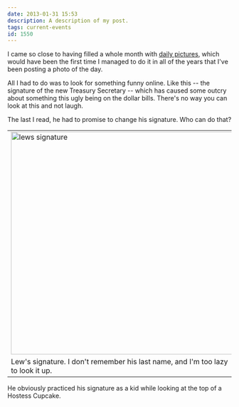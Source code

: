 ```yaml
---
date: 2013-01-31 15:53
description: A description of my post.
tags: current-events
id: 1550
---
```

I came so close to having filled a whole month with <a href="/dailyphoto">daily pictures</a>, which would have been the first time I managed to do it in all of the years that I've been posting a photo of the day.  

All I had to do was to look for something funny online.  Like this -- the signature of the new Treasury Secretary -- which has caused some outcry about something this ugly being on the dollar bills.  There's no way you can look at this and not laugh.

The last I read, he had to promise to change his signature.  Who can do that?
<!--more-->
<table class="center"><tr><td><img src="/img/lewssignature.jpg" alt="lews signature" width="500px" /></td></tr><tr><td class="caption">Lew's signature.  I don't remember his last name, and I'm too lazy to look it up.</td></tr></table>

He obviously practiced his signature as a kid while looking at the top of a Hostess Cupcake.